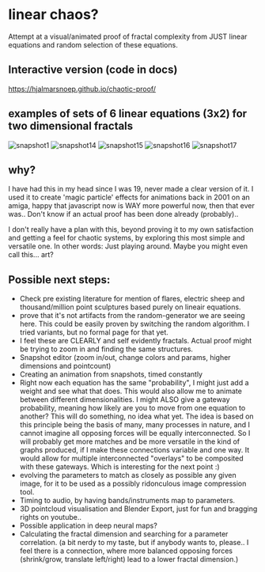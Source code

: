# linear chaos?
Attempt at a visual/animated proof of fractal complexity from JUST linear equations and random selection of these equations.

## Interactive version (code in docs)
https://hjalmarsnoep.github.io/chaotic-proof/

## examples of sets of 6 linear equations (3x2) for two dimensional fractals
![snapshot1](https://hjalmarsnoep.github.io/chaotic-proof/snapshot-images/snap001.png)
![snapshot14](https://hjalmarsnoep.github.io/chaotic-proof/snapshot-images/snap014.png)
![snapshot15](https://hjalmarsnoep.github.io/chaotic-proof/snapshot-images/snap015.png)
![snapshot16](https://hjalmarsnoep.github.io/chaotic-proof/snapshot-images/snap016.png)
![snapshot17](https://hjalmarsnoep.github.io/chaotic-proof/snapshot-images/snap017.png)


## why?
I have had this in my head since I was 19, never made a clear version of it. I used it to create 'magic particle' effects for animations back in 2001 on an amiga, happy that javascript now is WAY more powerful now, then that ever was..
Don't know if an actual proof has been done already (probably)..

I don't really have a plan with this, beyond proving it to my own satisfaction and getting a feel for chaotic systems, 
by exploring this most simple and versatile one.
In other words: Just playing around. Maybe you might even call this... art?

## Possible next steps:
- Check pre existing literature for mention of flares, electric sheep and thousand/million point sculptures based purely on lineair equations.
- prove that it's not artifacts from the random-generator we are seeing here. This could be easily proven by switching the random algorithm. I tried variants, but no formal page for that yet.
- I feel these are CLEARLY and self evidently fractals. Actual proof might be trying to zoom in and finding the same structures.
- Snapshot editor (zoom in/out, change colors and params, higher dimensions and pointcount)
- Creating an animation from snapshots, timed constantly
- Right now each equation has the same "probability", I might just add a weight and see what that does. This would also allow me to animate between different dimensionalities.
  I might ALSO give a gateway probability, meaning how likely are you to move from one equation to another? This will do something, no idea what yet.
  The idea is based on this principle being the basis of many, many processes in nature, and I cannot imagine all opposing forces will be equally interconnected.
  So I will probably get more matches and be more versatile in the kind of graphs produced, if I make these connections variable and one way. 
  It would allow for multiple interconnected "overlays" to be composited with these gateways. Which is interesting for the next point :)
- evolving the parameters to match as closely as possible any given image, for it to be used as a possibly ridonculous image compression tool.
- Timing to audio, by having bands/instruments map to parameters.
- 3D pointcloud visualisation and Blender Export, just for fun and bragging rights on youtube..
- Possible application in deep neural maps?
- Calculating the fractal dimension and searching for a parameter correlation. 
   (a bit nerdy to my taste, but if anybody wants to, please.. I feel there is a connection, where more balanced opposing forces (shrink/grow, translate left/right) lead to a lower fractal dimension.)

